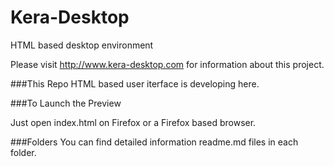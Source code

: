 Kera-Desktop
============

HTML based desktop environment

Please visit http://www.kera-desktop.com for information about this project.

###This Repo
HTML based user iterface is developing here.


###To Launch the Preview

Just open index.html on Firefox or a Firefox based browser.

###Folders
You can find detailed information readme.md files in each folder.
